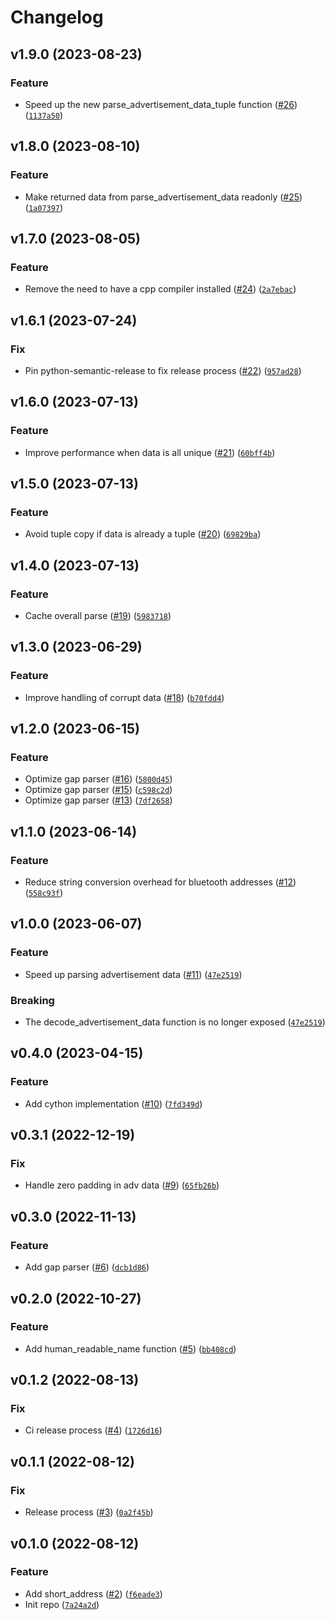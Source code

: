 # Changelog

<!--next-version-placeholder-->

## v1.9.0 (2023-08-23)

### Feature

* Speed up the new parse_advertisement_data_tuple function ([#26](https://github.com/Bluetooth-Devices/bluetooth-data-tools/issues/26)) ([`1137a50`](https://github.com/Bluetooth-Devices/bluetooth-data-tools/commit/1137a5004a1e2a65ee0d37ab555d6ce300208237))

## v1.8.0 (2023-08-10)

### Feature

* Make returned data from parse_advertisement_data readonly ([#25](https://github.com/Bluetooth-Devices/bluetooth-data-tools/issues/25)) ([`1a07397`](https://github.com/Bluetooth-Devices/bluetooth-data-tools/commit/1a073972bfc7dff35b4d8cc2d7394c4ad15f1109))

## v1.7.0 (2023-08-05)

### Feature

* Remove the need to have a cpp compiler installed ([#24](https://github.com/Bluetooth-Devices/bluetooth-data-tools/issues/24)) ([`2a7ebac`](https://github.com/Bluetooth-Devices/bluetooth-data-tools/commit/2a7ebac86872407c7802a847b92ee739747cceaa))

## v1.6.1 (2023-07-24)

### Fix

* Pin python-semantic-release to fix release process ([#22](https://github.com/Bluetooth-Devices/bluetooth-data-tools/issues/22)) ([`957ad28`](https://github.com/Bluetooth-Devices/bluetooth-data-tools/commit/957ad28f576c33d075f1f72875de118d5ef8fd4c))

## v1.6.0 (2023-07-13)

### Feature

* Improve performance when data is all unique ([#21](https://github.com/Bluetooth-Devices/bluetooth-data-tools/issues/21)) ([`60bff4b`](https://github.com/Bluetooth-Devices/bluetooth-data-tools/commit/60bff4b6f2da3cadce4305280fffc232a683122c))

## v1.5.0 (2023-07-13)

### Feature

* Avoid tuple copy if data is already a tuple ([#20](https://github.com/Bluetooth-Devices/bluetooth-data-tools/issues/20)) ([`69829ba`](https://github.com/Bluetooth-Devices/bluetooth-data-tools/commit/69829bae919245bd50132affb4b7718e6dffae1d))

## v1.4.0 (2023-07-13)

### Feature

* Cache overall parse ([#19](https://github.com/Bluetooth-Devices/bluetooth-data-tools/issues/19)) ([`5983718`](https://github.com/Bluetooth-Devices/bluetooth-data-tools/commit/5983718f6228e9f4428fa7843df4e37e3a7527bf))

## v1.3.0 (2023-06-29)

### Feature

* Improve handling of corrupt data ([#18](https://github.com/Bluetooth-Devices/bluetooth-data-tools/issues/18)) ([`b70fdd4`](https://github.com/Bluetooth-Devices/bluetooth-data-tools/commit/b70fdd45afc295b7082d8fae019e28f357356bf0))

## v1.2.0 (2023-06-15)

### Feature

* Optimize gap parser ([#16](https://github.com/Bluetooth-Devices/bluetooth-data-tools/issues/16)) ([`5800d45`](https://github.com/Bluetooth-Devices/bluetooth-data-tools/commit/5800d4531400ee96f95cd4ee82677a4f32e23182))
* Optimize gap parser ([#15](https://github.com/Bluetooth-Devices/bluetooth-data-tools/issues/15)) ([`c598c2d`](https://github.com/Bluetooth-Devices/bluetooth-data-tools/commit/c598c2ddc106da657bfec30864a65c2e2a36c5f3))
* Optimize gap parser ([#13](https://github.com/Bluetooth-Devices/bluetooth-data-tools/issues/13)) ([`7df2658`](https://github.com/Bluetooth-Devices/bluetooth-data-tools/commit/7df26580c06cf38e2621e16a9a17a3fafb6978e4))

## v1.1.0 (2023-06-14)
### Feature
* Reduce string conversion overhead for bluetooth addresses ([#12](https://github.com/Bluetooth-Devices/bluetooth-data-tools/issues/12)) ([`558c93f`](https://github.com/Bluetooth-Devices/bluetooth-data-tools/commit/558c93f28ffcc205df4a34be0de963fbaeddfafe))

## v1.0.0 (2023-06-07)
### Feature
* Speed up parsing advertisement data ([#11](https://github.com/Bluetooth-Devices/bluetooth-data-tools/issues/11)) ([`47e2519`](https://github.com/Bluetooth-Devices/bluetooth-data-tools/commit/47e251928d5d03d7978cd82f9a6173f98d0cbb68))

### Breaking
* The decode_advertisement_data function is no longer exposed ([`47e2519`](https://github.com/Bluetooth-Devices/bluetooth-data-tools/commit/47e251928d5d03d7978cd82f9a6173f98d0cbb68))

## v0.4.0 (2023-04-15)
### Feature
* Add cython implementation ([#10](https://github.com/Bluetooth-Devices/bluetooth-data-tools/issues/10)) ([`7fd349d`](https://github.com/Bluetooth-Devices/bluetooth-data-tools/commit/7fd349d0dd83bbcb51ade87ee8dc94fa2db67742))

## v0.3.1 (2022-12-19)
### Fix
* Handle zero padding in adv data ([#9](https://github.com/Bluetooth-Devices/bluetooth-data-tools/issues/9)) ([`65fb26b`](https://github.com/Bluetooth-Devices/bluetooth-data-tools/commit/65fb26b5197d6cf1bd262eab98d52b159f89db9f))

## v0.3.0 (2022-11-13)
### Feature
* Add gap parser ([#6](https://github.com/Bluetooth-Devices/bluetooth-data-tools/issues/6)) ([`dcb1d86`](https://github.com/Bluetooth-Devices/bluetooth-data-tools/commit/dcb1d86a15e9387385128ebaf32498d4af268963))

## v0.2.0 (2022-10-27)
### Feature
* Add human_readable_name function ([#5](https://github.com/Bluetooth-Devices/bluetooth-data-tools/issues/5)) ([`bb408cd`](https://github.com/Bluetooth-Devices/bluetooth-data-tools/commit/bb408cddb5f043314ec802c8b6a8a306c84fa2a3))

## v0.1.2 (2022-08-13)
### Fix
* Ci release process ([#4](https://github.com/Bluetooth-Devices/bluetooth-data-tools/issues/4)) ([`1726d16`](https://github.com/Bluetooth-Devices/bluetooth-data-tools/commit/1726d1617ad0fceda2dee3945f12bf43768a3fe2))

## v0.1.1 (2022-08-12)
### Fix
* Release process ([#3](https://github.com/Bluetooth-Devices/bluetooth-data-tools/issues/3)) ([`0a2f45b`](https://github.com/Bluetooth-Devices/bluetooth-data-tools/commit/0a2f45b7cba9fe71f20e2030b7712d13c330072c))

## v0.1.0 (2022-08-12)
### Feature
* Add short_address ([#2](https://github.com/Bluetooth-Devices/bluetooth-data-tools/issues/2)) ([`f6eade3`](https://github.com/Bluetooth-Devices/bluetooth-data-tools/commit/f6eade36a4dab779d8b17a10971932ffa41f2501))
* Init repo ([`7a24a2d`](https://github.com/Bluetooth-Devices/bluetooth-data-tools/commit/7a24a2d3cc7319c85250a747fb91985e3ec3207c))

